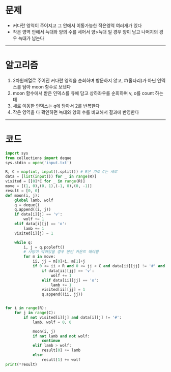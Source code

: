 # 문제
- 커다란 영역이 주어지고 그 안에서 이동가능한 작은영역 여러개가 있다
- 작은 영역 안에서 늑대와 양의 수를 세어서 양>늑대 일 경우 양이 남고 나머지의 경우 늑대가 남는다
---
# 알고리즘
1. 2차원배열로 주어진 커다란 영역을 순회하며 방문하지 않고, #(울타리)가 아닌 인덱스를 담아 moon 함수로 보낸다
2. moon 함수에서 받은 인덱스를 큐에 담고 상하좌우를 순회하며 v, o를 count 하는데
3. 새로 이동한 인덱스는 q에 담아서 2를 반복한다
4. 작은 영역을 다 확인하면 늑대와 양의 수를 비교해서 결과에 반영한다
---
# 코드
```python
import sys
from collections import deque
sys.stdin = open('input.txt')

R, C = map(int, input().split()) # R은 가로 C는 세로
data = [list(input()) for _ in range(R)]
visited = [[0]*C for _ in range(R)]
move = [(1, 0),(0, 1),(-1, 0),(0, -1)]
result = [0, 0]
def moon(i, j):
    global lamb, wolf
    q = deque()
    q.append((i, j))
    if data[i][j] == 'v':
        wolf += 1
    elif data[i][j] == 'o':
        lamb += 1
    visited[i][j] = 1

    while q:
        i, j = q.popleft()
        # 사방이 막혀있을 경우 본인 카운트 해야함
        for m in move:
            ii, jj = m[0]+i, m[1]+j
            if 0 <= ii < R and 0 <= jj < C and data[ii][jj] != '#' and not visited[ii][jj]:
                if data[ii][jj] == 'v':
                    wolf += 1
                elif data[ii][jj] == 'o':
                    lamb += 1
                visited[ii][jj] = 1
                q.append((ii, jj))


for i in range(R):
    for j in range(C):
        if not visited[i][j] and data[i][j] != '#':
            lamb, wolf = 0, 0

            moon(i, j)
            if not lamb and not wolf:
                continue
            elif lamb > wolf:
                result[0] += lamb
            else:
                result[1] += wolf
print(*result)

```